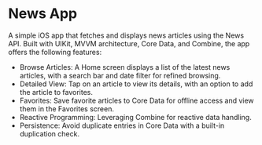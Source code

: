 # News App

A simple iOS app that fetches and displays news articles using the News API. Built with UIKit, MVVM architecture, Core Data, and Combine, the app offers the following features:

- Browse Articles: A Home screen displays a list of the latest news articles, with a search bar and date filter for refined browsing.
- Detailed View: Tap on an article to view its details, with an option to add the article to favorites.
- Favorites: Save favorite articles to Core Data for offline access and view them in the Favorites screen.
- Reactive Programming: Leveraging Combine for reactive data handling.
- Persistence: Avoid duplicate entries in Core Data with a built-in duplication check.
